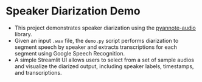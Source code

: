 # Speaker Diarization Demo
* This project demonstrates speaker diarization using the [pyannote-audio](https://github.com/pyannote/pyannote-audio) library. 
* Given an input `.wav` file, the `demo.py` script performs diarization to segment speech by speaker and extracts transcriptions for each segment using Google Speech Recognition. 
* A simple Streamlit UI allows users to select from a set of sample audios and visualize the diarized output, including speaker labels, timestamps, and transcriptions.
